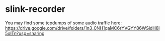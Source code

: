 # slink-recorder

You may find some tcpdumps of some audio traffic here: https://drive.google.com/drive/folders/1n3_0NH1qaMC6rYVGYY86WSidH6I5olTn?usp=sharing